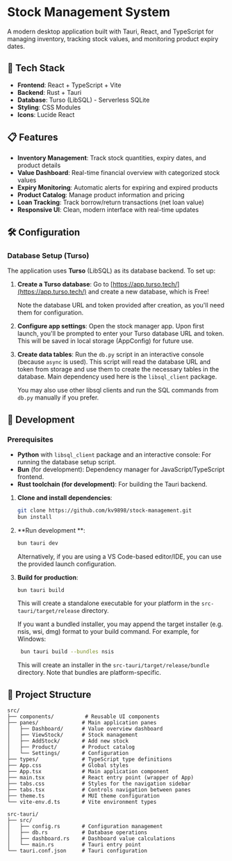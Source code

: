 # Stock Management System

A modern desktop application built with Tauri, React, and TypeScript for managing inventory, tracking stock values, and monitoring product expiry dates.

## 🚀 Tech Stack

- **Frontend**: React + TypeScript + Vite
- **Backend**: Rust + Tauri
- **Database**: Turso (LibSQL) - Serverless SQLite
- **Styling**: CSS Modules
- **Icons**: Lucide React

## 📋 Features

- **Inventory Management**: Track stock quantities, expiry dates, and product details
- **Value Dashboard**: Real-time financial overview with categorized stock values
- **Expiry Monitoring**: Automatic alerts for expiring and expired products
- **Product Catalog**: Manage product information and pricing
- **Loan Tracking**: Track borrow/return transactions (net loan value)
- **Responsive UI**: Clean, modern interface with real-time updates

## 🛠️ Configuration

### Database Setup (Turso)

The application uses **Turso** (LibSQL) as its database backend. To set up:

1. **Create a Turso database**:
   Go to [https://app.turso.tech/](https://app.turso.tech/) and create a new database, which is Free!

   Note the database URL and token provided after creation, as you'll need them for configuration.

2. **Configure app settings**:
   Open the stock manager app. Upon first launch, you'll be prompted to enter your Turso database URL and token. This will be saved in local storage (AppConfig) for future use.

3. **Create data tables**:
   Run the `db.py` script in an interactive console (because `async` is used). This script will read the database URL and token from storage and use them to create the necessary tables in the database. Main dependency used here is the `libsql_client` package.

   You may also use other libsql clients and run the SQL commands from `db.py` manually if you prefer.

## 🔧 Development

### Prerequisites

- **Python** with `libsql_client` package and an interactive console: For running the database setup script.
- **Bun** (for development): Dependency manager for JavaScript/TypeScript frontend.
- **Rust toolchain (for development)**: For building the Tauri backend.

1. **Clone and install dependencies**:
   ```bash
   git clone https://github.com/kv9898/stock-management.git
   bun install
   ```

2. **Run development **:
   ```bash
   bun tauri dev
   ```
   Alternatively, if you are using a VS Code-based editor/IDE, you can use the provided launch configuration.

3. **Build for production**:
   ```bash
   bun tauri build
   ```
   This will create a standalone executable for your platform in the `src-tauri/target/release` directory.

   If you want a bundled installer, you may append the target installer (e.g. nsis, wsi, dmg) format to your build command. For example, for Windows:
   ```bash
    bun tauri build --bundles nsis
   ```
   This will create an installer in the `src-tauri/target/release/bundle` directory. Note that bundles are platform-specific.

## 📁 Project Structure
```
src/
├── components/          # Reusable UI components
├── panes/              # Main application panes
│   ├── Dashboard/      # Value overview dashboard
│   ├── ViewStock/      # Stock management
│   ├── AddStock/       # Add new stock
│   ├── Product/        # Product catalog
│   └── Settings/       # Configuration
├── types/              # TypeScript type definitions
├── App.css             # Global styles
├── App.tsx             # Main application component
├── main.tsx            # React entry point (wrapper of App)
├── tabs.css            # Styles for the navigation sidebar
├── tabs.tsx            # Controls navigation between panes
├── theme.ts            # MUI theme configuration
└── vite-env.d.ts       # Vite environment types

src-tauri/
├── src/
│   ├── config.rs       # Configuration management
│   ├── db.rs           # Database operations
│   ├── dashboard.rs    # Dashboard value calculations
│   └── main.rs         # Tauri entry point
└── tauri.conf.json     # Tauri configuration
```